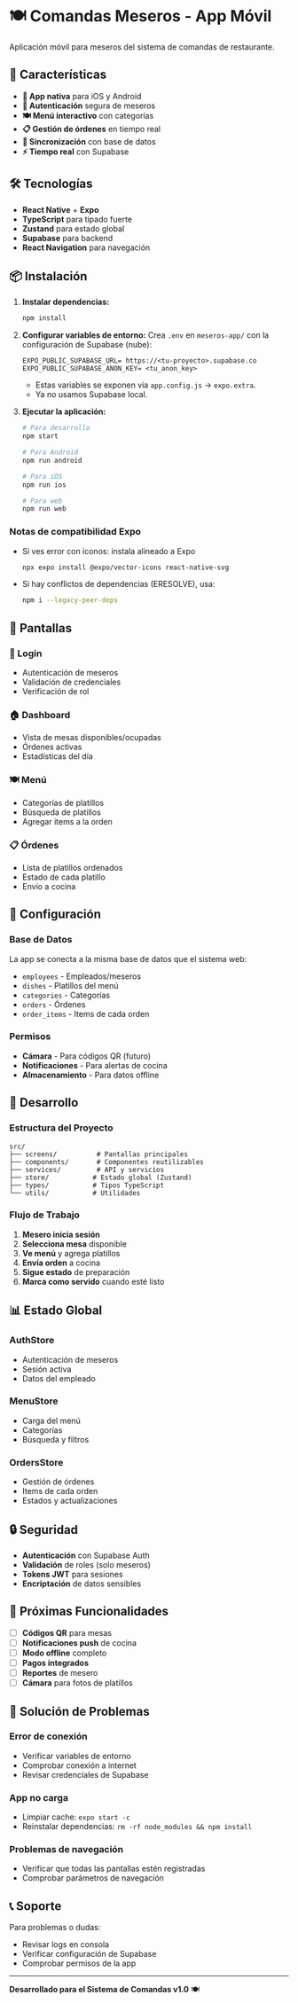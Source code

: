 # 🍽️ Comandas Meseros - App Móvil

Aplicación móvil para meseros del sistema de comandas de restaurante.

## 🚀 Características

- **📱 App nativa** para iOS y Android
- **🔐 Autenticación** segura de meseros
- **🍽️ Menú interactivo** con categorías
- **📋 Gestión de órdenes** en tiempo real
- **🔄 Sincronización** con base de datos
- **⚡ Tiempo real** con Supabase

## 🛠️ Tecnologías

- **React Native** + **Expo**
- **TypeScript** para tipado fuerte
- **Zustand** para estado global
- **Supabase** para backend
- **React Navigation** para navegación

## 📦 Instalación

1. **Instalar dependencias:**
   ```bash
   npm install
   ```

2. **Configurar variables de entorno:**
   Crea `.env` en `meseros-app/` con la configuración de Supabase (nube):
   ```
   EXPO_PUBLIC_SUPABASE_URL= https://<tu-proyecto>.supabase.co
   EXPO_PUBLIC_SUPABASE_ANON_KEY= <tu_anon_key>
   ```
   - Estas variables se exponen vía `app.config.js` → `expo.extra`.
   - Ya no usamos Supabase local.

3. **Ejecutar la aplicación:**
   ```bash
   # Para desarrollo
   npm start
   
   # Para Android
   npm run android
   
   # Para iOS
   npm run ios
   
   # Para web
   npm run web
   ```

### Notas de compatibilidad Expo
- Si ves error con íconos: instala alineado a Expo
  ```bash
  npx expo install @expo/vector-icons react-native-svg
  ```
- Si hay conflictos de dependencias (ERESOLVE), usa:
  ```bash
  npm i --legacy-peer-deps
  ```

## 📱 Pantallas

### 🔐 Login
- Autenticación de meseros
- Validación de credenciales
- Verificación de rol

### 🏠 Dashboard
- Vista de mesas disponibles/ocupadas
- Órdenes activas
- Estadísticas del día

### 🍽️ Menú
- Categorías de platillos
- Búsqueda de platillos
- Agregar items a la orden

### 📋 Órdenes
- Lista de platillos ordenados
- Estado de cada platillo
- Envío a cocina

## 🔧 Configuración

### Base de Datos
La app se conecta a la misma base de datos que el sistema web:
- `employees` - Empleados/meseros
- `dishes` - Platillos del menú
- `categories` - Categorías
- `orders` - Órdenes
- `order_items` - Items de cada orden

### Permisos
- **Cámara** - Para códigos QR (futuro)
- **Notificaciones** - Para alertas de cocina
- **Almacenamiento** - Para datos offline

## 🚀 Desarrollo

### Estructura del Proyecto
```
src/
├── screens/          # Pantallas principales
├── components/       # Componentes reutilizables
├── services/         # API y servicios
├── store/           # Estado global (Zustand)
├── types/           # Tipos TypeScript
└── utils/           # Utilidades
```

### Flujo de Trabajo
1. **Mesero inicia sesión**
2. **Selecciona mesa** disponible
3. **Ve menú** y agrega platillos
4. **Envía orden** a cocina
5. **Sigue estado** de preparación
6. **Marca como servido** cuando esté listo

## 📊 Estado Global

### AuthStore
- Autenticación de meseros
- Sesión activa
- Datos del empleado

### MenuStore
- Carga del menú
- Categorías
- Búsqueda y filtros

### OrdersStore
- Gestión de órdenes
- Items de cada orden
- Estados y actualizaciones

## 🔒 Seguridad

- **Autenticación** con Supabase Auth
- **Validación** de roles (solo meseros)
- **Tokens JWT** para sesiones
- **Encriptación** de datos sensibles

## 📱 Próximas Funcionalidades

- [ ] **Códigos QR** para mesas
- [ ] **Notificaciones push** de cocina
- [ ] **Modo offline** completo
- [ ] **Pagos integrados**
- [ ] **Reportes** de mesero
- [ ] **Cámara** para fotos de platillos

## 🐛 Solución de Problemas

### Error de conexión
- Verificar variables de entorno
- Comprobar conexión a internet
- Revisar credenciales de Supabase

### App no carga
- Limpiar cache: `expo start -c`
- Reinstalar dependencias: `rm -rf node_modules && npm install`

### Problemas de navegación
- Verificar que todas las pantallas estén registradas
- Comprobar parámetros de navegación

## 📞 Soporte

Para problemas o dudas:
- Revisar logs en consola
- Verificar configuración de Supabase
- Comprobar permisos de la app

---

**Desarrollado para el Sistema de Comandas v1.0** 🍽️
